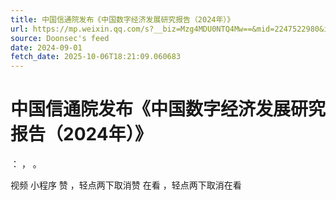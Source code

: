 ```yaml
---
title: 中国信通院发布《中国数字经济发展研究报告（2024年）》
url: https://mp.weixin.qq.com/s?__biz=Mzg4MDU0NTQ4Mw==&mid=2247522980&idx=1&sn=69e837147a1240001b2923a37884c94f
source: Doonsec's feed
date: 2024-09-01
fetch_date: 2025-10-06T18:21:09.060683
---
```


# 中国信通院发布《中国数字经济发展研究报告（2024年）》

：
，
。

视频
小程序
赞
，轻点两下取消赞
在看
，轻点两下取消在看